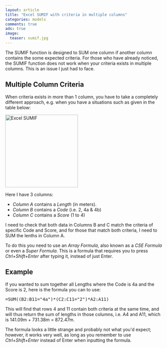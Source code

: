 ```yaml
---
layout: article
title: "Excel SUMIF with criteria in multiple columns"
categories: models
comments: true
ads: true
image:
  teaser: sumif.jpg
---
```


The SUMIF function is designed to SUM one column if another column contains the some expected criteria.  For those who have already noticed, the SUMIF function does not work when your criteria exists in multiple columns.  This is an issue I just had to face.

## Multiple Column Criteria

When criteria exists in more than 1 column, you have to take a completely different approach, e.g. when you have a situations such as given in the table below:

<img src="/public/images/excel-sumif.png" alt="Excel SUMIF" width="230px" border="0"/>

Here I have 3 columns:

* *Column A* contains a *Length* (in meters).
* *Column B* contains a *Code* (i.e. 2, 4a & 4b)
* *Column C* contains a *Score* (1 to 4)

I need to check that both data in Columns B and C match the criteria of specific Code and Score, and for those that match both criteria, I need to SUM the lenths in Column A.

To do this you need to use an *Array Formula*, also known as a *CSE Formula* or even a *Super Formula*.  This is a formula that requires you to press *Ctrl+Shift+Enter* after typing it, instead of just Enter.

## Example

If you wanted to sum together all Lengths where the Code is 4a and the Score is 2, here is the formula you can to use:

<pre>=SUM((B2:B11="4a")*(C2:C11="2")*A2:A11)</pre>

This will find that rows 4 and 11 contain both criteria at the same time, and will thus return the sum of lengths in those columns, i.e. A4 and A11, which is 141.09m + 731.38m = 872.47m.

The formula looks a little strange and probably not what you'd expect; however, it works very well, as long as you remember to use *Ctrl+Shift+Enter* instead of Enter when inputting the formula.
